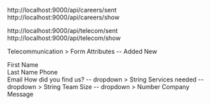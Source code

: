 http://localhost:9000/api/careers/sent
http://localhost:9000/api/careers/show

http://localhost:9000/api/telecom/sent
http://localhost:9000/api/telecom/show



  Telecommunication > Form Attributes  -- Added New

  First Name       
  Last Name
  Phone            
  Email
  How did you find us? -- dropdown > String
  Services needed      -- dropdown > String
  Team Size            -- dropdown > Number
  Company  
  Message
